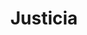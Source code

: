 ---
title: Justicia
date: 
draft: false

# descripcion
description : Justicia

materials: Plata 925

color: Plateado

dimensions: 2,5cm x 2,8cm

code: 02-14-0190

type: "Dijes"

categories: []

price: $4.060,00

price_eftvo: $3.455,00

# Images
# first image will be shown in the product page
images:
  # - image: "images/path_to_image"
  # La ubicacion de las imagenes es imagenes/Dijes/Dijes.Plata/02-14-0190-justicia
  - image: "./images/dijes/plata/02-14-0190-justicia.JPG"
---